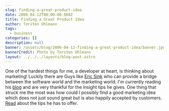 ```yaml
---
slug: finding-a-great-product-idea
date: 2006-04-12T00:00:00.000Z
title: Finding a Great Product Idea
author: Torsten Uhlmann
tags:
  - business
categories: []
description: null
banner: /assets/blog/2006-04-12-finding-a-great-product-idea/banner.jpg
bannerCredit: Photo by Torsten Uhlmann
layout: ../../../layouts/blog-post.astro
---
```


One of the hardest things for me, a developer at heart, is thinking about marketing! Luckily there are Guys like [Eric Sink](http://www.ericsink.com/ "Eric Sink") who can provide a bridge between the software world and the marketing world. I'm currently reading his [blog](http://software.ericsink.com/) and are very thankful for the insight tips he gives. One thing that struck me the most was how could I possibly find a good marketing idea which does not just sound great but is also happily accepted by customers. [Read](http://software.ericsink.com/bos/Finding_Product_Idea.html "Finding a Product Idea") about the tips he has to offer.
